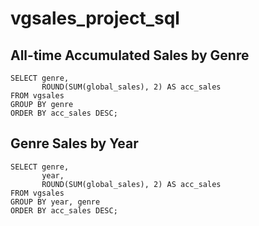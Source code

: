 # vgsales_project_sql

## All-time Accumulated Sales by Genre
```
SELECT genre,
       ROUND(SUM(global_sales), 2) AS acc_sales
FROM vgsales
GROUP BY genre
ORDER BY acc_sales DESC;
```

## Genre Sales by Year 
```
SELECT genre,
       year,
       ROUND(SUM(global_sales), 2) AS acc_sales
FROM vgsales
GROUP BY year, genre
ORDER BY acc_sales DESC;
```
